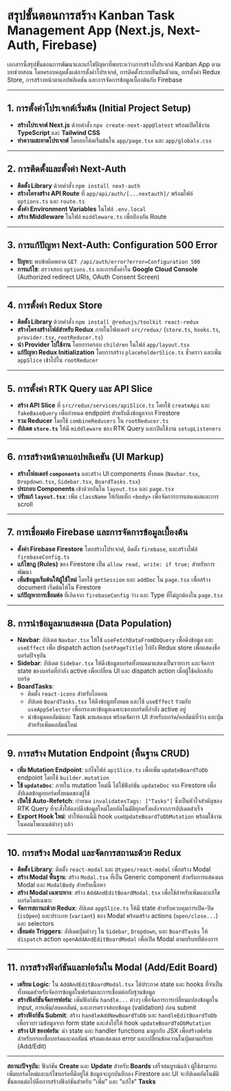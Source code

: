 # สรุปขั้นตอนการสร้าง Kanban Task Management App (Next.js, Next-Auth, Firebase)

เอกสารนี้สรุปขั้นตอนการพัฒนาและแก้ไขปัญหาที่พบระหว่างการสร้างโปรเจกต์ Kanban App ตามบทช่วยสอน โดยครอบคลุมตั้งแต่การตั้งค่าโปรเจกต์, การติดตั้งระบบยืนยันตัวตน, การตั้งค่า Redux Store, การสร้างหน้าตาแอปพลิเคชัน และการจัดการข้อมูลเบื้องต้นกับ Firebase

---

## 1. การตั้งค่าโปรเจกต์เริ่มต้น (Initial Project Setup)

-   **สร้างโปรเจกต์ Next.js** ด้วยคำสั่ง `npx create-next-app@latest` พร้อมเปิดใช้งาน **TypeScript** และ **Tailwind CSS**
-   **ทำความสะอาดโปรเจกต์** โดยลบโค้ดเริ่มต้นใน `app/page.tsx` และ `app/globals.css`

---

## 2. การติดตั้งและตั้งค่า Next-Auth

-   **ติดตั้ง Library** ด้วยคำสั่ง `npm install next-auth`
-   **สร้างโครงสร้าง API Route** ที่ `app/api/auth/[...nextauth]/` พร้อมไฟล์ `options.ts` และ `route.ts`
-   **ตั้งค่า Environment Variables** ในไฟล์ `.env.local`
-   **สร้าง Middleware** ในไฟล์ `middleware.ts` เพื่อป้องกัน Route

---

## 3. การแก้ปัญหา Next-Auth: Configuration 500 Error

-   **ปัญหา:** พบข้อผิดพลาด `GET /api/auth/error?error=Configuration 500`
-   **การแก้ไข:** ตรวจสอบ `options.ts` และการตั้งค่าใน **Google Cloud Console** (Authorized redirect URIs, OAuth Consent Screen)

---

## 4. การตั้งค่า Redux Store

-   **ติดตั้ง Library** ด้วยคำสั่ง `npm install @reduxjs/toolkit react-redux`
-   **สร้างโครงสร้างไฟล์สำหรับ Redux** ภายในโฟลเดอร์ `src/redux/` (`store.ts`, `hooks.ts`, `provider.tsx`, `rootReducer.ts`)
-   **นำ Provider ไปใช้งาน** โดยการครอบ `children` ในไฟล์ `app/layout.tsx`
-   **แก้ปัญหา Redux Initialization** โดยการสร้าง `placeholderSlice.ts` ชั่วคราว และเพิ่ม `appSlice` เข้าไปใน `rootReducer`

---

## 5. การตั้งค่า RTK Query และ API Slice

-   **สร้าง API Slice** ที่ `src/redux/services/apiSlice.ts` โดยใช้ `createApi` และ `fakeBaseQuery` เพื่อกำหนด endpoint สำหรับดึงข้อมูลจาก Firestore
-   **รวม Reducer** โดยใช้ `combineReducers` ใน `rootReducer.ts`
-   **อัปเดต `store.ts`** ให้มี `middleware` ของ RTK Query และเปิดใช้งาน `setupListeners`

---

## 6. การสร้างหน้าตาแอปพลิเคชัน (UI Markup)

-   **สร้างโฟลเดอร์ `components`** และสร้าง UI components ทั้งหมด (`Navbar.tsx`, `Dropdown.tsx`, `Sidebar.tsx`, `BoardTasks.tsx`)
-   **ประกอบ Components** เข้าด้วยกันใน `layout.tsx` และ `page.tsx`
-   **ปรับแก้ `layout.tsx`**: เพิ่ม `className` ให้กับแท็ก `<body>` เพื่อจัดการการแสดงผลและการ scroll

---

## 7. การเชื่อมต่อ Firebase และการจัดการข้อมูลเบื้องต้น

-   **ตั้งค่า Firebase Firestore** โดยสร้างโปรเจกต์, ติดตั้ง `firebase`, และสร้างไฟล์ `firebaseConfig.ts`
-   **แก้ไขกฎ (Rules)** ของ Firestore เป็น `allow read, write: if true;` สำหรับการพัฒนา
-   **เพิ่มข้อมูลเริ่มต้นให้ผู้ใช้ใหม่** โดยใช้ `getSession` และ `addDoc` ใน `page.tsx` เพื่อสร้าง document เริ่มต้นให้ใน Firestore
-   **แก้ปัญหาการเชื่อมต่อ** ที่เกิดจาก `firebaseConfig` ว่าง และ Type ที่ไม่ถูกต้องใน `page.tsx`

---

## 8. การนำข้อมูลมาแสดงผล (Data Population)

-   **Navbar**: อัปเดต `Navbar.tsx` ให้ใช้ `useFetchDataFromDbQuery` เพื่อดึงข้อมูล และ `useEffect` เพื่อ dispatch action (`setPageTitle`) ไปยัง Redux store เพื่อแสดงชื่อบอร์ดปัจจุบัน
-   **Sidebar**: อัปเดต `Sidebar.tsx` ให้ดึงข้อมูลบอร์ดทั้งหมดมาแสดงเป็นรายการ และจัดการ state ของบอร์ดที่กำลัง active เพื่อเปลี่ยน UI และ dispatch action เมื่อผู้ใช้คลิกสลับบอร์ด
-   **BoardTasks**:
    -   ติดตั้ง `react-icons` สำหรับไอคอน
    -   อัปเดต `BoardTasks.tsx` ให้ดึงข้อมูลทั้งหมด และใช้ `useEffect` ร่วมกับ `useAppSelector` เพื่อกรองหาข้อมูลเฉพาะของบอร์ดที่กำลัง active อยู่
    -   นำข้อมูลคอลัมน์และ Task มาแสดงผล พร้อมจัดการ UI สำหรับบอร์ด/คอลัมน์ที่ว่าง และปุ่มสำหรับเพิ่มคอลัมน์ใหม่

---

## 9. การสร้าง Mutation Endpoint (พื้นฐาน CRUD)

-   **เพิ่ม Mutation Endpoint**: แก้ไขไฟล์ `apiSlice.ts` เพื่อเพิ่ม `updateBoardToDb` endpoint โดยใช้ `builder.mutation`
-   **ใช้ `updateDoc`**: ภายใน mutation ใหม่นี้ ได้ใช้ฟังก์ชัน `updateDoc` จาก Firestore เพื่ออัปเดตข้อมูลบอร์ดทั้งหมดของผู้ใช้
-   **เปิดใช้ Auto-Refetch**: กำหนด `invalidatesTags: ["Tasks"]` ซึ่งเป็นหัวใจสำคัญของ RTK Query ที่จะสั่งให้แอปดึงข้อมูลใหม่โดยอัตโนมัติทุกครั้งหลังจากการอัปเดตสำเร็จ
-   **Export Hook ใหม่**: ทำให้ตอนนี้มี hook `useUpdateBoardToDbMutation` พร้อมใช้งานในคอมโพเนนต์ต่างๆ แล้ว

---

## 10. การสร้าง Modal และจัดการสถานะด้วย Redux

-   **ติดตั้ง Library**: ติดตั้ง `react-modal` และ `@types/react-modal` เพื่อสร้าง Modal
-   **สร้าง Modal พื้นฐาน**: สร้าง `Modal.tsx` ที่เป็น Generic component สำหรับการแสดงผล Modal และ `ModalBody` สำหรับเนื้อหา
-   **สร้าง Modal เฉพาะทาง**: สร้าง `AddAndEditBoardModal.tsx` เพื่อใช้สำหรับเพิ่มและแก้ไขบอร์ดโดยเฉพาะ
-   **จัดการสถานะด้วย Redux**: อัปเดต `appSlice.ts` ให้มี state สำหรับควบคุมการเปิด-ปิด (`isOpen`) และประเภท (`variant`) ของ Modal พร้อมสร้าง actions (`open/close...`) และ selectors
-   **เชื่อมต่อ Triggers**: อัปเดตปุ่มต่างๆ ใน `Sidebar`, `Dropdown`, และ `BoardTasks` ให้ `dispatch` action `openAddAndEditBoardModal` เพื่อเปิด Modal ตามบริบทที่ต้องการ

---

## 11. การสร้างฟังก์ชันและฟอร์มใน Modal (Add/Edit Board)

-   **เตรียม Logic**: ใน `AddAndEditBoardModal.tsx` ได้ประกาศ state และ hooks ที่จำเป็นทั้งหมดสำหรับจัดการข้อมูลในฟอร์มและการเชื่อมต่อกับฐานข้อมูล
-   **สร้างฟังก์ชันจัดการฟอร์ม**: เพิ่มฟังก์ชัน `handle...` ต่างๆ เพื่อจัดการการเปลี่ยนแปลงข้อมูลใน input, การเพิ่ม/ลบคอลัมน์, และการตรวจสอบข้อมูล (validation) ก่อน submit
-   **สร้างฟังก์ชัน Submit**: สร้าง `handleAddNewBoardToDb` และ `handleEditBoardToDb` เพื่อรวบรวมข้อมูลจาก form state และส่งไปให้ hook `updateBoardToDbMutation`
-   **สร้าง UI ของฟอร์ม**: นำ state และ handler functions มาผูกกับ JSX เพื่อสร้างฟอร์มสำหรับกรอกชื่อบอร์ดและคอลัมน์ พร้อมแสดงผล error และเปลี่ยนข้อความในปุ่มตามบริบท (Add/Edit)

---

**สถานะปัจจุบัน:** ฟังก์ชัน **Create** และ **Update** สำหรับ **Boards** เสร็จสมบูรณ์แล้ว ผู้ใช้สามารถเพิ่มบอร์ดใหม่และแก้ไขบอร์ดที่มีอยู่ได้ ข้อมูลจะถูกบันทึกลง Firestore และ UI จะอัปเดตอัตโนมัติ ขั้นตอนต่อไปคือการสร้างฟังก์ชันสำหรับ "เพิ่ม" และ "แก้ไข" **Tasks**
